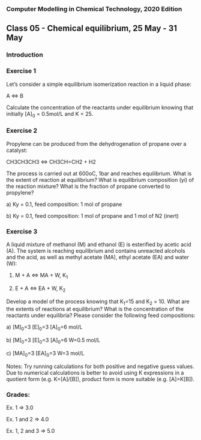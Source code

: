 ### Computer Modelling in Chemical Technology, 2020 Edition

## Class 05 - Chemical equilibrium, 25 May - 31 May


### Introduction


### Exercise 1

Let’s consider a simple equilibrium isomerization reaction in a liquid phase:

A <=> B


Calculate the concentration of  the reactants under equilibrium knowing that initially [A]<sub>0</sub> = 0.5mol/L and K = 25.

### Exercise 2

Propylene can be produced from the dehydrogenation of propane over a catalyst:

CH3CH3CH3 <=> CH3CH=CH2 + H2

The process is carried out at 600oC, 1bar and reaches equilibrium.
What is the extent of reaction at equilibrium? What is equilibrium composition (yi) of the reaction mixture? What is the fraction of propane converted to propylene?

a) Ky = 0.1, feed composition: 1 mol of propane

b) Ky = 0.1, feed composition: 1 mol of propane and 1 mol of N2 (inert)

### Exercise 3

A liquid mixture of methanol (M) and ethanol (E) is esterified by acetic acid (A). The system is reaching equilibrium and contains unreacted alcohols and the acid, as well as methyl acetate (MA), ethyl acetate (EA) and water (W):

1) M + A <=> MA + W, K<sub>1</sub>

2) E + A <=> EA + W, K<sub>2</sub>

Develop a model of the process knowing that K<sub>1</sub>=15 and K<sub>2</sub> = 10. What are the extents of reactions at equilibrium? What is the concentration of the reactants under equilibria? Please consider the following feed compositions:

a) [M]<sub>0</sub>=3 [E]<sub>0</sub>=3 [A]<sub>0</sub>=6 mol/L

b) [M]<sub>0</sub>=3 [E]<sub>0</sub>=3 [A]<sub>0</sub>=6 W=0.5 mol/L

c) [MA]<sub>0</sub>=3 [EA]<sub>0</sub>=3 W=3 mol/L


Notes: Try running calculations for both positive and negative guess values. Due to numerical calculations is better to avoid using K expressions in a quotient form (e.g. K=[A]/[B]), product form is more suitable (e.g. [A]=K[B]).


### Grades:

Ex. 1 => 3.0

Ex. 1 and 2 => 4.0

Ex. 1, 2 and 3 => 5.0 
